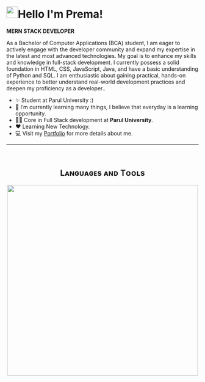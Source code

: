 
<!--Shinchan image
<div>
  <img align="right",  width="30%" src="https://w7.pngwing.com/pngs/96/298/png-transparent-shin-chan-illustration-crayon-shin-chan-shinnosuke-nohara-drawing-donald-duck-animated-film-donald-duck-comics-child-heroes.png">
</div>
-->

<!--Header Name-->
# <img src="https://emojis.slackmojis.com/emojis/images/1531849430/4246/blob-sunglasses.gif?1531849430" width="30"/>Hello I'm Prema! 
<b> MERN STACK DEVELOPER </b>
<br /> 

<!--Start Intro-->               
<p align="left">As a Bachelor of Computer Applications (BCA) student, I am eager to actively engage with the developer community and expand my expertise in the latest and most advanced technologies. My goal is to enhance my skills and knowledge in full-stack development. I currently possess a solid foundation in HTML, CSS, JavaScript, Java, and have a basic understanding of Python and SQL. I am enthusiastic about gaining practical, hands-on experience to better understand real-world development practices and deepen my proficiency as a developer..</p>

- ✨ Student at Parul University :)
- 🌱 I’m currently learning many things, I believe that everyday is a learning opportunity.
- 💁‍♂️ Core in Full Stack development at **Parul University**.
- ❤ Learning New Technology.
- 💻 Visit my [Portfolio]() for more details about me.
<!--End Intro-->




---
<br />

<!--Languages and Tools Section-->       
<h2 align="center">Lᴀɴɢᴜᴀɢᴇs ᴀɴᴅ Tᴏᴏʟs</h2> 
<p align="center">
<img width="500px"  src="https://skillicons.dev/icons?i=py,java,js,html,css,react,git&perline=10"  />
</p>
<br />






<!---
Premamahto/Premamahto is a ✨ special ✨ repository because its `README.md` (this file) appears on your GitHub profile.
You can click the Preview link to take a look at your changes.
--->

